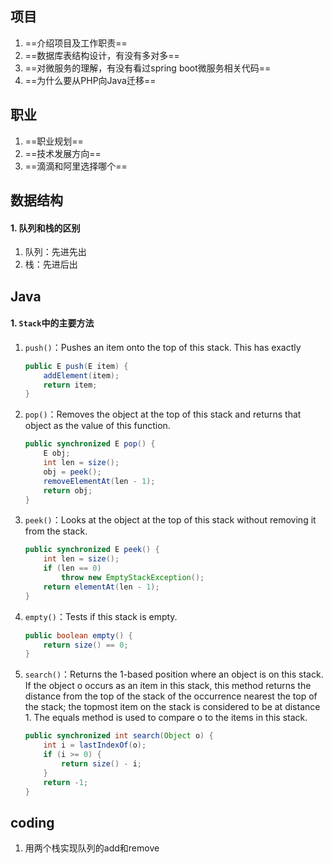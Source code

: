 ## 项目
1. ==介绍项目及工作职责==
2. ==数据库表结构设计，有没有多对多==
3. ==对微服务的理解，有没有看过spring boot微服务相关代码==
4. ==为什么要从PHP向Java迁移==

## 职业
1. ==职业规划==
2. ==技术发展方向==
3. ==滴滴和阿里选择哪个==

## 数据结构
#### 1. 队列和栈的区别
1. 队列：先进先出
2. 栈：先进后出

## Java
#### 1. `Stack`中的主要方法
1. `push()`：Pushes an item onto the top of this stack. This has exactly
    
    ```java
    public E push(E item) {
        addElement(item);
        return item;
    }
    ```
    
2. `pop()`：Removes the object at the top of this stack and returns that object as the value of this function.
    
    ```java
    public synchronized E pop() {
        E obj;
        int len = size();
        obj = peek();
        removeElementAt(len - 1);
        return obj;
    }
    ```
    
3. `peek()`：Looks at the object at the top of this stack without removing it from the stack.
    
    ```java
    public synchronized E peek() {
        int len = size();
        if (len == 0)
            throw new EmptyStackException();
        return elementAt(len - 1);
    }
    ```
    
4. `empty()`：Tests if this stack is empty.
    
    ```java
    public boolean empty() {
        return size() == 0;
    }
    ```
    
5. `search()`：Returns the 1-based position where an object is on this stack. If the object o occurs as an item in this stack, this method returns the distance from the top of the stack of the occurrence nearest the top of the stack; the topmost item on the stack is considered to be at distance 1. The equals method is used to compare o to the items in this stack.
    
    ```java
    public synchronized int search(Object o) {
        int i = lastIndexOf(o);
        if (i >= 0) {
            return size() - i;
        }
        return -1;
    }
    ```

## coding
1. 用两个栈实现队列的add和remove
